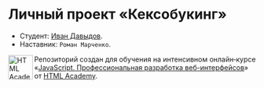 # Личный проект «Кексобукинг»

* Студент: [Иван Давыдов](https://up.htmlacademy.ru/javascript/26/user/2083345).
* Наставник: `Роман Марченко`.

<a href="https://htmlacademy.ru/intensive/javascript"><img align="left" width="50" height="50" alt="HTML Academy" src="https://up.htmlacademy.ru/static/img/intensive/javascript/logo-for-github-2.png"></a>

Репозиторий создан для обучения на интенсивном онлайн‑курсе «[JavaScript. Профессиональная разработка веб-интерфейсов](https://htmlacademy.ru/intensive/javascript)» от [HTML Academy](https://htmlacademy.ru).
